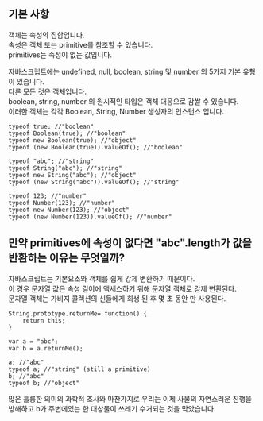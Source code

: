 ## 기본 사항
객체는 속성의 집합입니다.  
속성은 객체 또는 primitive를 참조할 수 있습니다.  
primitives는 속성이 없는 값입니다.

자바스크립트에는 undefined, null, boolean, string 및 number 의 5가지 기본 유형이 있습니다.  
다른 모든 것은 객체입니다.  
boolean, string, number 의 원시적인 타입은 객체 대응으로 감쌀 수 있습니다.  
이러한 객체는 각각 Boolean, String, Number 생성자의 인스턴스 입니다.

````
typeof true; //"boolean"
typeof Boolean(true); //"boolean"
typeof new Boolean(true); //"object"
typeof (new Boolean(true)).valueOf(); //"boolean"
 
typeof "abc"; //"string"
typeof String("abc"); //"string"
typeof new String("abc"); //"object"
typeof (new String("abc")).valueOf(); //"string"
 
typeof 123; //"number"
typeof Number(123); //"number"
typeof new Number(123); //"object"
typeof (new Number(123)).valueOf(); //"number"
````

## 만약 primitives에 속성이 없다면 "abc".length가 값을 반환하는 이유는 무엇일까?  
자바스크립트는 기본요소와 객체를 쉽게 강제 변환하기 때문이다.  
이 경우 문자열 값은 속성 길이에 액세스하기 위해 문자열 객체로 강제 변환된다.  
문자열 객체는 가비지 콜렉션의 신들에게 희생 된 후 몇 초 동안 만 사용된다.  

````
String.prototype.returnMe= function() {
    return this;
}
 
var a = "abc";
var b = a.returnMe();  
 
a; //"abc" 
typeof a; //"string" (still a primitive)
b; //"abc"
typeof b; //"object"
````
많은 훌륭한 의미의 과학적 조사와 마찬가지로 우리는 이제 사물의 자연스러운 진행을 방해하고 b가 주변에있는 한 대상물이 쓰레기 수거되는 것을 막았습니다.
